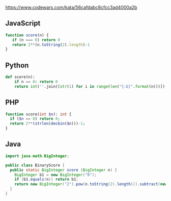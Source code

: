 https://www.codewars.com/kata/56cafdabc8cfcc3ad4000a2b

## JavaScript
```js
function score(n) {
   if (n === 0) return 0
   return 2**(n.toString(2).length)-1
}
```

## Python
```python
def score(n):
    if n == 0: return 0
    return int(''.join([str(1) for i in range(len("{:b}".format(n)))]), 2)
```

## PHP
```php
function score(int $n): int {
  if ($n == 0) return 0;
  return 2**(strlen(decbin($n)))-1;
}
```

## Java
```java
import java.math.BigInteger;

public class BinaryScore {
  public static BigInteger score (BigInteger n) {
    BigInteger b1 = new BigInteger("0");
    if (b1.equals(n)) return b1;
    return new BigInteger("2").pow(n.toString(2).length()).subtract(new BigInteger("1"));
  }
}
```